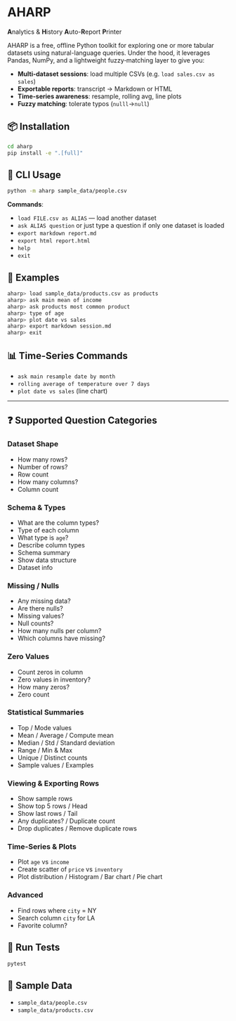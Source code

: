 # AHARP

**A**nalytics & **H**istory **A**uto-**R**eport **P**rinter

AHARP is a free, offline Python toolkit for exploring one or more tabular datasets using natural-language queries.  Under the hood, it leverages Pandas, NumPy, and a lightweight fuzzy‐matching layer to give you:

- **Multi-dataset sessions**: load multiple CSVs (e.g. `load sales.csv as sales`)
- **Exportable reports**: transcript → Markdown or HTML
- **Time-series awareness**: resample, rolling avg, line plots
- **Fuzzy matching**: tolerate typos (`nulll`→`null`)

## 📦 Installation

```bash
cd aharp
pip install -e ".[full]"
```

## 🚀 CLI Usage

```bash
python -m aharp sample_data/people.csv
```

**Commands**:

- `load FILE.csv as ALIAS` — load another dataset
- `ask ALIAS question` or just type a question if only one dataset is loaded
- `export markdown report.md`
- `export html report.html`
- `help`
- `exit`

## 📝 Examples

```bash
aharp> load sample_data/products.csv as products
aharp> ask main mean of income
aharp> ask products most common product
aharp> type of age
aharp> plot date vs sales
aharp> export markdown session.md
aharp> exit
```

## 📊 Time-Series Commands

- `ask main resample date by month`
- `rolling average of temperature over 7 days`
- `plot date vs sales` (line chart)

---

## ❓ Supported Question Categories

### Dataset Shape

- How many rows?
- Number of rows?
- Row count
- How many columns?
- Column count

### Schema & Types

- What are the column types?
- Type of each column
- What type is `age`?
- Describe column types
- Schema summary
- Show data structure
- Dataset info

### Missing / Nulls

- Any missing data?
- Are there nulls?
- Missing values?
- Null counts?
- How many nulls per column?
- Which columns have missing?

### Zero Values

- Count zeros in column
- Zero values in inventory?
- How many zeros?
- Zero count

### Statistical Summaries

- Top / Mode values
- Mean / Average / Compute mean
- Median / Std / Standard deviation
- Range / Min & Max
- Unique / Distinct counts
- Sample values / Examples

### Viewing & Exporting Rows

- Show sample rows
- Show top 5 rows / Head
- Show last rows / Tail
- Any duplicates? / Duplicate count
- Drop duplicates / Remove duplicate rows

### Time-Series & Plots

- Plot `age` vs `income`
- Create scatter of `price` vs `inventory`
- Plot distribution / Histogram / Bar chart / Pie chart

### Advanced

- Find rows where `city` = NY
- Search column `city` for LA
- Favorite column?

## 🧪 Run Tests

```bash
pytest
```

## 🚩 Sample Data

- `sample_data/people.csv`
- `sample_data/products.csv`
